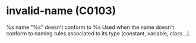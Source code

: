 # invalid-name (C0103)

%s name "%s" doesn't conform to %s Used when the name doesn't conform to
naming rules associated to its type (constant, variable, class...).
